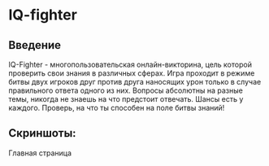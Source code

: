 # IQ-fighter
## Введение
IQ-Fighter - многопользовательская онлайн-викторина, цель которой проверить свои знания в различных сферах. Игра проходит в режиме битвы двух игроков друг против друга наносящих урон только в случае правильного ответа одного из них. Вопросы абсолютны на разные темы, никогда не знаешь на что предстоит отвечать. Шансы есть у каждого. Проверь, на что ты способен на поле битвы знаний!   
## Скриншоты:
Главная страница
